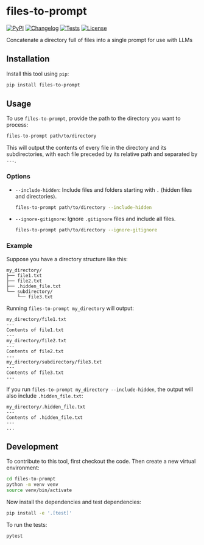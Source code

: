 # files-to-prompt

[![PyPI](https://img.shields.io/pypi/v/files-to-prompt.svg)](https://pypi.org/project/files-to-prompt/)
[![Changelog](https://img.shields.io/github/v/release/simonw/files-to-prompt?include_prereleases&label=changelog)](https://github.com/simonw/files-to-prompt/releases)
[![Tests](https://github.com/simonw/files-to-prompt/actions/workflows/test.yml/badge.svg)](https://github.com/simonw/files-to-prompt/actions/workflows/test.yml)
[![License](https://img.shields.io/badge/license-Apache%202.0-blue.svg)](https://github.com/simonw/files-to-prompt/blob/master/LICENSE)

Concatenate a directory full of files into a single prompt for use with LLMs

## Installation

Install this tool using `pip`:
```bash
pip install files-to-prompt
```
## Usage

To use `files-to-prompt`, provide the path to the directory you want to process:

```bash
files-to-prompt path/to/directory
```

This will output the contents of every file in the directory and its subdirectories, with each file preceded by its relative path and separated by `---`.

### Options

- `--include-hidden`: Include files and folders starting with `.` (hidden files and directories).
  ```bash
  files-to-prompt path/to/directory --include-hidden
  ```

- `--ignore-gitignore`: Ignore `.gitignore` files and include all files.
  ```bash
  files-to-prompt path/to/directory --ignore-gitignore
  ```

### Example

Suppose you have a directory structure like this:

```
my_directory/
├── file1.txt
├── file2.txt
├── .hidden_file.txt
└── subdirectory/
    └── file3.txt
```

Running `files-to-prompt my_directory` will output:

```
my_directory/file1.txt
---
Contents of file1.txt
---
my_directory/file2.txt
---
Contents of file2.txt
---
my_directory/subdirectory/file3.txt
---
Contents of file3.txt
---
```

If you run `files-to-prompt my_directory --include-hidden`, the output will also include `.hidden_file.txt`:

```
my_directory/.hidden_file.txt
---
Contents of .hidden_file.txt
---
...
```
## Development

To contribute to this tool, first checkout the code. Then create a new virtual environment:
```bash
cd files-to-prompt
python -m venv venv
source venv/bin/activate
```
Now install the dependencies and test dependencies:
```bash
pip install -e '.[test]'
```
To run the tests:
```bash
pytest
```
